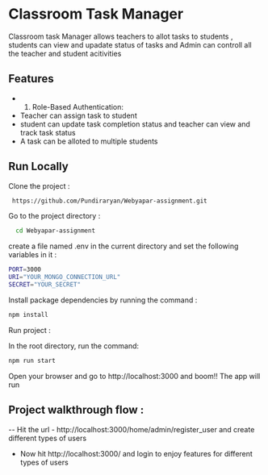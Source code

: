 
# Classroom Task Manager

Classroom task Manager allows teachers to allot tasks to students , students can view and upadate status of tasks and Admin can controll all the teacher and student acitivities
 


## Features

- 1. Role-Based Authentication:
- Teacher can assign task to student
- student can update task completion status and teacher can view and track task status
- A task can be alloted to multiple students




## Run Locally

Clone the project :

```bash
 https://github.com/Pundiraryan/Webyapar-assignment.git
```

Go to the project directory :

```bash
  cd Webyapar-assignment
```

create a file named .env in the current directory and set the following variables in it  :

```bash
PORT=3000
URI="YOUR_MONGO_CONNECTION_URL"
SECRET="YOUR_SECRET"
```

Install package dependencies by running the command  :

```bash
npm install
```

Run project :

In the root directory, run the command:

```bash
npm run start
```
 Open your browser and go to http://localhost:3000 and boom!! The app will run 



##  Project walkthrough flow : 

-- Hit the url - http://localhost:3000/home/admin/register_user and create different types of users

- Now hit http://localhost:3000/ and login to enjoy features for different types of users 